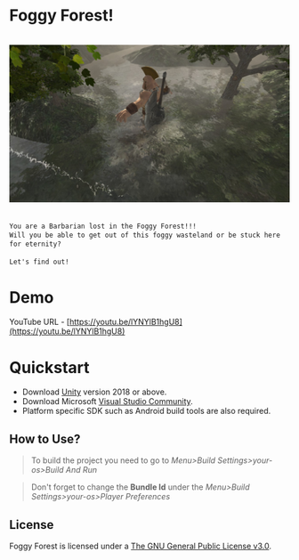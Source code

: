 # Foggy Forest!

<p align="center">
  <br>
  <img src="Barbarian.jpg" alt="Barbarian in Foggy Forest">
  <br>
  <br>
</p>

    You are a Barbarian lost in the Foggy Forest!!!
    Will you be able to get out of this foggy wasteland or be stuck here for eternity?

    Let's find out!

# Demo

YouTube URL - [https://youtu.be/lYNYlB1hgU8](https://youtu.be/lYNYlB1hgU8)

# Quickstart

- Download [Unity](https://unity3d.com/get-unity/download/archive) version 2018
  or above.
- Download Microsoft
  [Visual Studio Community](https://visualstudio.microsoft.com/).
- Platform specific SDK such as Android build tools are also required.

## How to Use?

> To build the project you need to go to _Menu>Build Settings>your-os>Build And
> Run_

> Don't forget to change the **Bundle Id** under the _Menu>Build
> Settings>your-os>Player Preferences_

## License

Foggy Forest is licensed under a
[The GNU General Public License v3.0](https://www.gnu.org/licenses/gpl-3.0.en.html).
